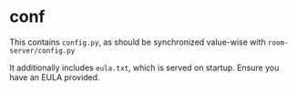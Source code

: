 # conf
This contains `config.py`, as should be synchronized value-wise with `room-server/config.py`

It additionally includes `eula.txt`, which is served on startup. Ensure you have an EULA provided.